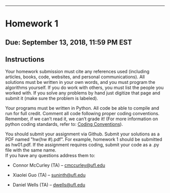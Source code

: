 ---
# Homework 1

## Due: September 13, 2018, 11:59 PM EST

## Instructions

Your homework submission must cite any references used (including
articles, books, code, websites, and personal communications). All
solutions must be written in your own words, and you must program the
algorithms yourself. If you do work with others, you must list the
people you worked with. If you solve any problems by hand just digitize
that page and submit it (make sure the problem is labeled).

Your programs must be written in Python. All code be able to compile and
run for full credit. Comment all code following proper coding
conventions. Remember, if we can’t read it, we can’t grade it! (For more
information on python coding standards, refer to: [Coding Conventions](https://www.python.org/dev/peps/pep-0008/)).

You should submit your assignment via Github. Submit your solutions as a
PDF named "hw(hw #).pdf". For example, homework 1 should be submitted
as hw01.pdf. If the assignment requires coding, submit your code as a
.py file with the same name.\
If you have any questions address them to:

-   Connor McCurley (TA) – cmccurley@ufl.edu

-   Xiaolei Guo (TA) – suninth@ufl.edu

-   Daniel Wells (TA) – dwells@ufl.edu



